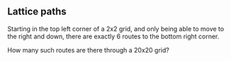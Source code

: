 ## Lattice paths

Starting in the top left corner of a 2x2 grid, and only being able to move to the right and down, there are exactly 6 routes to the bottom right corner.

How many such routes are there through a 20x20 grid?
